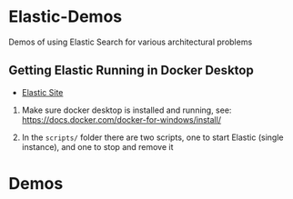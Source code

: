 # Elastic-Demos

Demos of using Elastic Search for various architectural problems

## Getting Elastic Running in Docker Desktop

* [Elastic Site](https://www.elastic.co/guide/en/elasticsearch/reference/current/docker.html)

1. Make sure docker desktop is installed and running, see: https://docs.docker.com/docker-for-windows/install/

2. In the `scripts/` folder there are two scripts, one to start Elastic (single instance), and one to stop and remove it

# Demos

